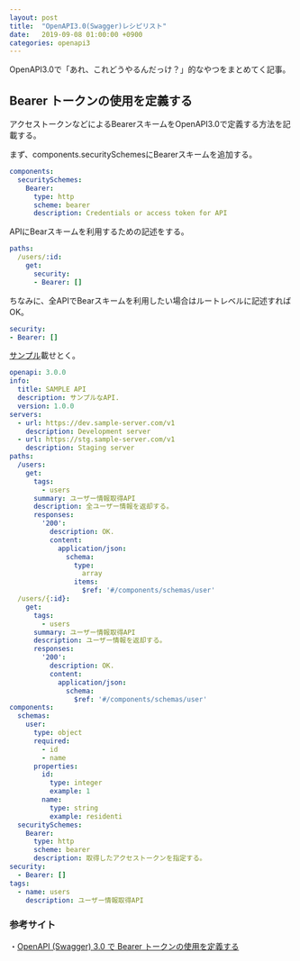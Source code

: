 ```yaml
---
layout: post
title:  "OpenAPI3.0(Swagger)レシピリスト"
date:   2019-09-08 01:00:00 +0900
categories: openapi3
---
```


OpenAPI3.0で「あれ、これどうやるんだっけ？」的なやつをまとめてく記事。

## Bearer トークンの使用を定義する

アクセストークンなどによるBearerスキームをOpenAPI3.0で定義する方法を記載する。

まず、components.securitySchemesにBearerスキームを追加する。
```yaml
components:
  securitySchemes:
    Bearer:
      type: http
      scheme: bearer
      description: Credentials or access token for API
```

APIにBearスキームを利用するための記述をする。
```yaml
paths:
  /users/:id:
    get:
      security:
      - Bearer: []
```

ちなみに、全APIでBearスキームを利用したい場合はルートレベルに記述すればOK。
```yaml
security:
- Bearer: []
```

[サンプル](https://editor.swagger.io/)載せとく。
```yaml
openapi: 3.0.0
info:
  title: SAMPLE API
  description: サンプルなAPI.
  version: 1.0.0
servers:
  - url: https://dev.sample-server.com/v1
    description: Development server
  - url: https://stg.sample-server.com/v1
    description: Staging server
paths:
  /users:
    get:
      tags:
        - users
      summary: ユーザー情報取得API
      description: 全ユーザー情報を返却する。
      responses:
        '200':
          description: OK.
          content:
            application/json:
              schema:
                type:
                  array
                items:
                  $ref: '#/components/schemas/user'
  /users/{:id}:
    get:
      tags:
        - users
      summary: ユーザー情報取得API
      description: ユーザー情報を返却する。
      responses:
        '200':
          description: OK.
          content:
            application/json:
              schema:
                $ref: '#/components/schemas/user'
components:
  schemas:
    user:
      type: object
      required:
        - id
        - name
      properties:
        id:
          type: integer
          example: 1
        name:
          type: string
          example: residenti
  securitySchemes:
    Bearer:
      type: http
      scheme: bearer
      description: 取得したアクセストークンを指定する。
security:
  - Bearer: []
tags:
  - name: users
    description: ユーザー情報取得API
```

### 参考サイト
・[OpenAPI (Swagger) 3.0 で Bearer トークンの使用を定義する](https://riotz.works/articles/lopburny/2019/08/17/describe-bearer-scheme-in-openapi-3/)
